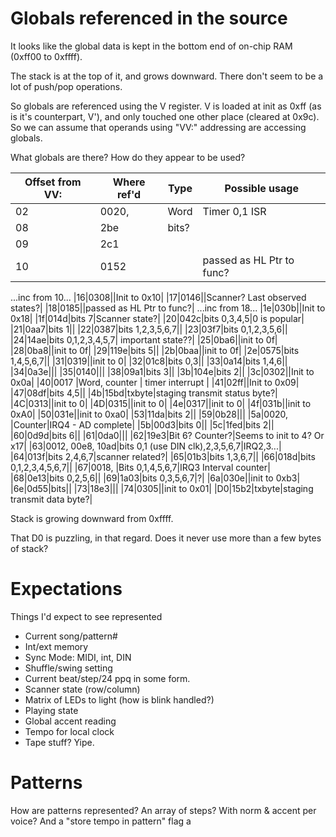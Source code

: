 # Globals referenced in the source

It looks like the global data is kept in the bottom end of on-chip RAM (0xff00 to 0xffff).

The stack is at the top of it, and grows downward.  There don't seem to be a lot of push/pop operations.

So globals are referenced using the V register.  V is loaded at init as 0xff (as is it's counterpart, V'), and only touched one other place (cleared at 0x9c).  So we can assume that operands using "VV:" addressing are accessing globals.

What globals are there?  How do they appear to be used?

|Offset from VV:|Where ref'd|Type|Possible usage|
|-|-|-|-|
|02|0020, |Word|Timer 0,1 ISR|
|08|2be|bits?||
|09|2c1|||
|10|0152||passed as HL Ptr to func?|
...inc from 10...
|16|0308||Init to 0x10|
|17|0146||Scanner? Last observed states?|
|18|0185||passed as HL Ptr to func?|
...inc from 18...
|1e|030b||Init to 0x18|
|1f|014d|bits 7|Scanner state?|
|20|042c|bits 0,3,4,5|0 is popular|
|21|0aa7|bits 1||
|22|0387|bits 1,2,3,5,6,7||
|23|03f7|bits 0,1,2,3,5,6||
|24|14ae|bits 0,1,2,3,4,5,7| important state??|
|25|0ba6||init to 0f|
|28|0ba8||init to 0f|
|29|119e|bits 5||
|2b|0baa||init to 0f|
|2e|0575|bits 1,4,5,6,7||
|31|0319||init to 0|
|32|01c8|bits 0,3||
|33|0a14|bits 1,4,6||
|34|0a3e|||
|35|0140|||
|38|09a1|bits 3||
|3b|104e|bits 2||
|3c|0302||Init to 0x0a|
|40|0017 |Word, counter | timer interrupt |
|41|02ff||Init to 0x09|
|47|08df|bits 4,5||
|4b|15bd|txbyte|staging transmit status byte?|
|4C|0313||init to 0|
|4D|0315||init to 0|
|4e|0317||init to 0|
|4f|031b||init to 0xA0|
|50|031e||init to 0xa0|
|53|11da|bits 2||
|59|0b28|||
|5a|0020, |Counter|IRQ4 - AD complete|
|5b|00d3|bits 0||
|5c|1fed|bits 2||
|60|0d9d|bits 6||
|61|0da0|||
|62|19e3|Bit 6? Counter?|Seems to init to 4?  Or x17|
|63|0012, 00e8, 10ad|bits 0,1 (use DIN clk),2,3,5,6,7|IRQ2,3...|
|64|013f|bits 2,4,6,7|scanner related?|
|65|01b3|bits 1,3,6,7||
|66|018d|bits 0,1,2,3,4,5,6,7||
|67|0018, |Bits 0,1,4,5,6,7|IRQ3 Interval counter|
|68|0e13|bits 0,2,5,6||
|69|1a03|bits 0,3,5,6,7|?|
|6a|030e||init to 0xb3|
|6e|0d55|bits||
|73|18e3|||
|74|0305||init to 0x01|
|D0|15b2|txbyte|staging transmit data byte?|

Stack is growing downward from 0xffff.

That D0 is puzzling, in that regard.  Does it never use more than a few bytes of stack?


# Expectations

Things I'd expect to see represented

* Current song/pattern#
* Int/ext memory
* Sync Mode: MIDI, int, DIN
* Shuffle/swing setting
* Current beat/step/24 ppq in some form.
* Scanner state (row/column)
* Matrix of LEDs to light (how is blink handled?)
* Playing state
* Global accent reading
* Tempo for local clock
* Tape stuff?  Yipe.

# Patterns

How are patterns represented?
An array of steps?
With norm & accent per voice?
And a "store tempo in pattern" flag
a
